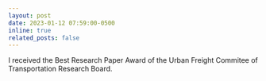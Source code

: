 ```yaml
---
layout: post
date: 2023-01-12 07:59:00-0500
inline: true
related_posts: false
---
```


I received the Best Research Paper Award of the Urban Freight Commitee of Transportation Research Board. 

